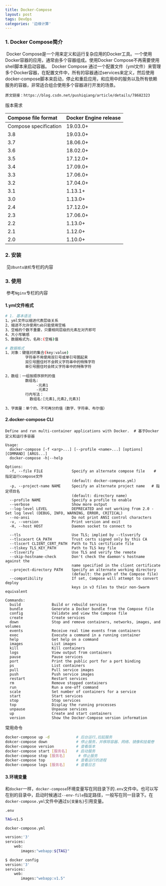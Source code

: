 ```yaml
---
title: Docker-Compose
layout: post
tags: DevOps
categories: '边缘计算'
---
```


### 1. Docker Compose简介

​		Docker Compose是一个用来定义和运行复杂应用的Docker工具。一个使用Docker容器的应用，通常由多个容器组成。使用Docker Compose不再需要使用shell脚本来启动容器。 
​		Docker Compose 通过一个配置文件（yml文件）来管理多个Docker容器，在配置文件中，所有的容器通过services来定义，然后使用docker-compose脚本来启动，停止和重启应用，和应用中的服务以及所有依赖服务的容器，非常适合组合使用多个容器进行开发的场景。

`原文链接：https://blog.csdn.net/pushiqiang/article/details/78682323`

版本需求

| **Compose file format** | **Docker Engine release** |
| :---------------------- | :------------------------ |
| Compose specification   | 19.03.0+                  |
| 3.8                     | 19.03.0+                  |
| 3.7                     | 18.06.0+                  |
| 3.6                     | 18.02.0+                  |
| 3.5                     | 17.12.0+                  |
| 3.4                     | 17.09.0+                  |
| 3.3                     | 17.06.0+                  |
| 3.2                     | 17.04.0+                  |
| 3.1                     | 1.13.1+                   |
| 3.0                     | 1.13.0+                   |
| 2.4                     | 17.12.0+                  |
| 2.3                     | 17.06.0+                  |
| 2.2                     | 1.13.0+                   |
| 2.1                     | 1.12.0+                   |
| 2.0                     | 1.10.0+                   |

### 2. 安装

​	见`Ubuntu装机`专栏的内容

### 3. 使用

​	参考`Nginx`专栏的内容

#### 	1.yml文件格式

```sh
# 1. 基本语法
1、yml文件以缩进代表层级关系
2、缩进不允许使用tab只能使用空格
3、空格的个数不重要，只要相同层级的元素左对齐即可
4、大小写敏感
5、数据格式为，名称:(空格)值
```

```sh
# 数据格式
1、对象：键值对的集合(key:value)
         字符串不用使用双引号或单引号圈起来
         双引号圈住时不会转义字符串中的特殊字符
         单引号圈住时会转义字符串中的特殊字符
         
2、数组：一组按顺序排列的值
         数组名:
              -元素1
              -元素2
         行内写法：
           数组名:[元素1,元素2,元素3]
           
3、字面量：单个的、不可再分的值（数字、字符串、布尔值）
```

#### 2.docker-compose CLI

```SH
Define and run multi-container applications with Docker.  # 基于Docker定义和运行多容器

Usage:
  docker-compose [-f <arg>...] [--profile <name>...] [options] [COMMAND] [ARGS...]
  docker-compose -h|--help

Options:
  -f, --file FILE             Specify an alternate compose file    # 指定运行compose文件
                              (default: docker-compose.yml)
  -p, --project-name NAME     Specify an alternate project name   # 指定项目名
                              (default: directory name)
  --profile NAME              Specify a profile to enable
  --verbose                   Show more output
  --log-level LEVEL           DEPRECATED and not working from 2.0 - Set log level (DEBUG, INFO, WARNING, ERROR, CRITICAL)
  --no-ansi                   Do not print ANSI control characters
  -v, --version               Print version and exit
  -H, --host HOST             Daemon socket to connect to

  --tls                       Use TLS; implied by --tlsverify
  --tlscacert CA_PATH         Trust certs signed only by this CA
  --tlscert CLIENT_CERT_PATH  Path to TLS certificate file
  --tlskey TLS_KEY_PATH       Path to TLS key file
  --tlsverify                 Use TLS and verify the remote
  --skip-hostname-check       Don't check the daemon's hostname against the
                              name specified in the client certificate
  --project-directory PATH    Specify an alternate working directory
                              (default: the path of the Compose file)
  --compatibility             If set, Compose will attempt to convert deploy
                              keys in v3 files to their non-Swarm equivalent

Commands:
  build              Build or rebuild services
  bundle             Generate a Docker bundle from the Compose file   
  config             Validate and view the Compose file
  create             Create services
  down               Stop and remove containers, networks, images, and volumes
  events             Receive real time events from containers
  exec               Execute a command in a running container
  help               Get help on a command
  images             List images
  kill               Kill containers
  logs               View output from containers
  pause              Pause services
  port               Print the public port for a port binding
  ps                 List containers
  pull               Pull service images
  push               Push service images
  restart            Restart services
  rm                 Remove stopped containers
  run                Run a one-off command
  scale              Set number of containers for a service
  start              Start services
  stop               Stop services
  top                Display the running processes
  unpause            Unpause services
  up                 Create and start containers
  version            Show the Docker-Compose version information
```

常用命令

```sh
docker-compose up -d 			# 后台运行,拉起服务
dokcer-compose down 			# 停止服务，并移除容器、网络、镜像和挂载卷
docker-compose version 			# 查看版本
docker-compose start [服务名]	  # 启动服务
docker-compose stop [服务名]	   # 停止服务
docker-compose top				# 查看运行的进程
docker-compose logs [服务名]	  # 查看日志
```

#### 3.环境变量

​		和`docker`一样，`docker-compose`环境变量写在同目录下的`.env`文件中。也可以写在别的目录中，启动时候通过`--env-file`指定路径，一般写在同一目录下。在`docker-compose.yml`文件中通过`${变量名}`引用变量。

`.env`

```sh
TAG=v1.5
```

`docker-compose.yml`

```sh
version:'3'
services:
	web:
	   images:"webapp:${TAG}"
```

```sh
$ docker config
version:'3'
services:
	web:
	   images:"webapp:v1.5"
```

